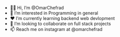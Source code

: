 - 👋🏾 Hi, I’m @OmarChefrad
- 🌟 I’m interested in Programming in general
- ♥️ I’m currently learning backend web devlopment
- 🏹 I’m looking to collaborate on full stack projects
- 📫 Reach me on instagram at @omarchefrad

